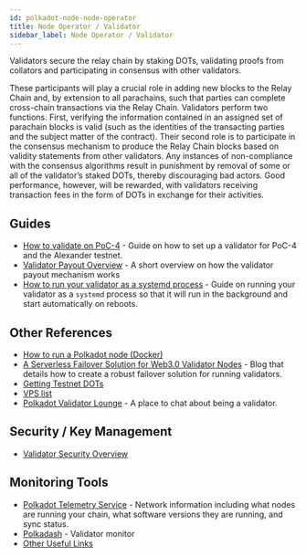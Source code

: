 ```yaml
---
id: polkadot-node-node-operator
title: Node Operator / Validator
sidebar_label: Node Operator / Validator
---
```


Validators secure the relay chain by staking DOTs, validating proofs from collators and participating in consensus with other validators.

These participants will play a crucial role in adding new blocks to the Relay Chain and, by extension to all parachains, such that parties can complete cross-chain transactions via the Relay Chain. Validators perform two functions. First, verifying the information contained in an assigned set of parachain blocks is valid (such as the identities of the transacting parties and the subject matter of the contract). Their second role is to participate in the consensus mechanism to produce the Relay Chain blocks based on validity statements from other validators. Any instances of non-compliance with the consensus algorithms result in punishment by removal of some or all of the validator’s staked DOTs, thereby discouraging bad actors. Good performance, however, will be rewarded, with validators receiving transaction fees in the form of DOTs in exchange for their activities.

## Guides

- [How to validate on PoC-4](polkadot-node-guides-how-to-validate) - Guide on how to set up a validator for PoC-4 and the Alexander testnet.
- [Validator Payout Overview](polkadot-node-guides-validator-payout) - A short overview on how the validator payout mechanism works
- [How to run your validator as a systemd process](polkadot-node-guides-how-to-systemd) - Guide on running your validator as a `systemd` process so that it will run in the background and start automatically on reboots.

## Other References

- [How to run a Polkadot node (Docker)](https://medium.com/@acvlls/setting-up-a-polkadot-node-the-easy-way-3a885283091f)
- [A Serverless Failover Solution for Web3.0 Validator Nodes](https://hackernoon.com/a-serverless-failover-solution-for-web-3-0-validator-nodes-e26b9d24c71d) - Blog that details how to create a robust failover solution for running validators.
- [Getting Testnet DOTs](polkadot-learn-DOT#getting-testnet-dots)
- [VPS list](polkadot-node-guides-how-to-validate#vps-list)
- [Polkadot Validator Lounge](https://matrix.to/#/!NZrbtteFeqYKCUGQtr:matrix.parity.io?via=matrix.parity.io&via=matrix.org&via=web3.foundation) - A place to chat about being a validator.

## Security / Key Management

- [Validator Security Overview](https://github.com/w3f/validator-security)

## Monitoring Tools

- [Polkadot Telemetry Service](https://telemetry.polkadot.io/#/Alexander) - Network information including what nodes are running your chain, what software versions they are running, and sync status.
- [Polkadash](http://polkadash.io/) - Validator monitor
- [Other Useful Links](https://forum.web3.foundation/t/useful-links-for-validators/20)
